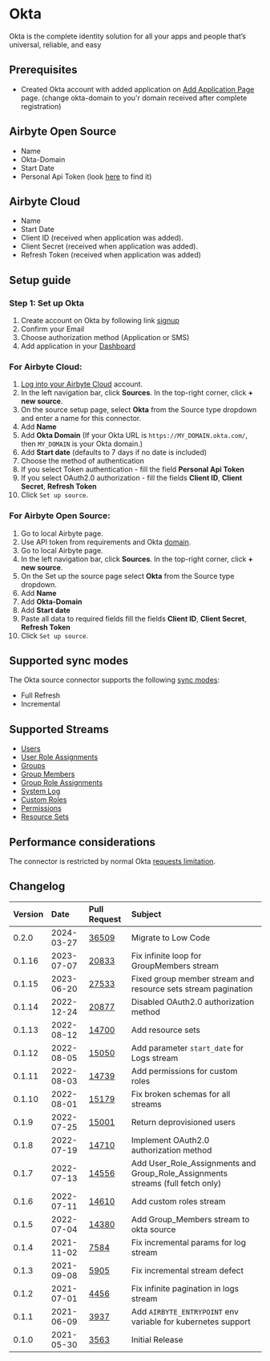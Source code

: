 # Okta

Okta is the complete identity solution for all your apps and people that’s universal, reliable, and easy

## Prerequisites
* Created Okta account with added application on [Add Application Page](https://okta-domain.okta.com/enduser/catalog) page. (change okta-domain to you'r domain received after complete registration)

## Airbyte Open Source
* Name
* Okta-Domain
* Start Date
* Personal Api Token (look [here](https://developer.okta.com/docs/guides/find-your-domain/-/main/) to find it)

## Airbyte Cloud
* Name
* Start Date
* Client ID (received when application was added).
* Client Secret (received when application was added).
* Refresh Token (received when application was added)

## Setup guide
### Step 1: Set up Okta

1. Create account on Okta by following link [signup](https://www.okta.com/free-trial/)
2. Confirm your Email
3. Choose authorization method (Application or SMS)
4. Add application in your [Dashboard](https://okta-domain.okta.com/app/UserHome)

### For Airbyte Cloud:

1. [Log into your Airbyte Cloud](https://cloud.airbyte.com/workspaces) account.
2. In the left navigation bar, click **Sources**. In the top-right corner, click **+ new source**.
3. On the source setup page, select **Okta** from the Source type dropdown and enter a name for this connector.
4. Add **Name**
5. Add **Okta Domain** (If your Okta URL is `https://MY_DOMAIN.okta.com/`, then `MY_DOMAIN` is your Okta domain.)
6. Add **Start date** (defaults to 7 days if no date is included)
7. Choose the method of authentication
8. If you select Token authentication - fill the field  **Personal Api Token** 
9. If you select OAuth2.0 authorization - fill the fields **Client ID**, **Client Secret**, **Refresh Token**
10. Click `Set up source`.

### For Airbyte Open Source:

1. Go to local Airbyte page.
2. Use API token from requirements and Okta [domain](https://developer.okta.com/docs/guides/find-your-domain/-/main/). 
3. Go to local Airbyte page.
4. In the left navigation bar, click **Sources**. In the top-right corner, click **+ new source**. 
5. On the Set up the source page select **Okta** from the Source type dropdown. 
6. Add **Name**
7. Add **Okta-Domain**
8. Add **Start date**
9. Paste all data to required fields fill the fields **Client ID**, **Client Secret**, **Refresh Token**
10. Click `Set up source`.


## Supported sync modes

The Okta source connector supports the following [sync modes](https://docs.airbyte.com/cloud/core-concepts#connection-sync-modes):
 - Full Refresh
 - Incremental

## Supported Streams

- [Users](https://developer.okta.com/docs/reference/api/users/#list-users)
- [User Role Assignments](https://developer.okta.com/docs/reference/api/roles/#list-roles-assigned-to-a-user)
- [Groups](https://developer.okta.com/docs/reference/api/groups/#list-groups)
- [Group Members](https://developer.okta.com/docs/reference/api/groups/#list-group-members)
- [Group Role Assignments](https://developer.okta.com/docs/reference/api/roles/#list-roles-assigned-to-a-group)
- [System Log](https://developer.okta.com/docs/reference/api/system-log/#get-started)
- [Custom Roles](https://developer.okta.com/docs/reference/api/roles/#list-roles)
- [Permissions](https://developer.okta.com/docs/reference/api/roles/#list-permissions)
- [Resource Sets](https://developer.okta.com/docs/reference/api/roles/#list-resource-sets)

## Performance considerations

The connector is restricted by normal Okta [requests limitation](https://developer.okta.com/docs/reference/rate-limits/).

## Changelog

| Version | Date       | Pull Request                                             | Subject                                                                        |
|:--------|:-----------|:---------------------------------------------------------|:-------------------------------------------------------------------------------|
| 0.2.0   | 2024-03-27 | [36509](https://github.com/airbytehq/airbyte/pull/36509) | Migrate to Low Code                                                            |
| 0.1.16  | 2023-07-07 | [20833](https://github.com/airbytehq/airbyte/pull/20833) | Fix infinite loop for GroupMembers stream                                      |
| 0.1.15  | 2023-06-20 | [27533](https://github.com/airbytehq/airbyte/pull/27533) | Fixed group member stream and resource sets stream pagination                  |
| 0.1.14  | 2022-12-24 | [20877](https://github.com/airbytehq/airbyte/pull/20877) | Disabled OAuth2.0 authorization method                                         |
| 0.1.13  | 2022-08-12 | [14700](https://github.com/airbytehq/airbyte/pull/14700) | Add resource sets                                                              |
| 0.1.12  | 2022-08-05 | [15050](https://github.com/airbytehq/airbyte/pull/15050) | Add parameter `start_date` for Logs stream                                     |
| 0.1.11  | 2022-08-03 | [14739](https://github.com/airbytehq/airbyte/pull/14739) | Add permissions for custom roles                                               |
| 0.1.10  | 2022-08-01 | [15179](https://github.com/airbytehq/airbyte/pull/15179) | Fix broken schemas for all streams                                             | 
| 0.1.9   | 2022-07-25 | [15001](https://github.com/airbytehq/airbyte/pull/15001) | Return deprovisioned users                                                     |
| 0.1.8   | 2022-07-19 | [14710](https://github.com/airbytehq/airbyte/pull/14710) | Implement OAuth2.0 authorization method                                        |
| 0.1.7   | 2022-07-13 | [14556](https://github.com/airbytehq/airbyte/pull/14556) | Add User_Role_Assignments and Group_Role_Assignments streams (full fetch only) |
| 0.1.6   | 2022-07-11 | [14610](https://github.com/airbytehq/airbyte/pull/14610) | Add custom roles stream                                                        |
| 0.1.5   | 2022-07-04 | [14380](https://github.com/airbytehq/airbyte/pull/14380) | Add Group_Members stream to okta source                                        |
| 0.1.4   | 2021-11-02 | [7584](https://github.com/airbytehq/airbyte/pull/7584)   | Fix incremental params for log stream                                          |
| 0.1.3   | 2021-09-08 | [5905](https://github.com/airbytehq/airbyte/pull/5905)   | Fix incremental stream defect                                                  |
| 0.1.2   | 2021-07-01 | [4456](https://github.com/airbytehq/airbyte/pull/4456)   | Fix infinite pagination in logs stream                                         |
| 0.1.1   | 2021-06-09 | [3937](https://github.com/airbytehq/airbyte/pull/3973)   | Add `AIRBYTE_ENTRYPOINT` env variable for kubernetes support                   |
| 0.1.0   | 2021-05-30 | [3563](https://github.com/airbytehq/airbyte/pull/3563)   | Initial Release                                                                |
